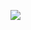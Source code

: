 ![](https://user-images.githubusercontent.com/41230766/88154230-296ff400-cc0f-11ea-92f5-598ea2153c43.gif)
